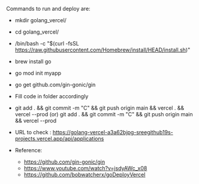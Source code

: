 Commands to run and deploy are:

- mkdir golang_vercel/
- cd golang_vercel/
- /bin/bash -c "$(curl -fsSL https://raw.githubusercontent.com/Homebrew/install/HEAD/install.sh)"
- brew install go
- go mod init myapp
- go get github.com/gin-gonic/gin
- Fill code in folder accordingly

- git add . && git commit -m "C" && git push origin main && vercel . && vercel --prod
  (or)
  git add . && git commit -m "C" && git push origin main && vercel --prod

- URL to check : https://golang-vercel-a3a62bjpg-sreegithub19s-projects.vercel.app/api/applications

- Reference:
  - https://github.com/gin-gonic/gin
  - https://www.youtube.com/watch?v=jsdyAWc_x08
  - https://github.com/bobwatcherx/goDeployVercel
